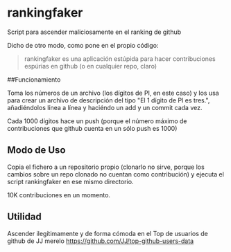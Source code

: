 # rankingfaker

Script para ascender maliciosamente en el ranking de github

Dicho de otro modo, como pone en el propio código:

> rankingfaker es una aplicación estúpida para hacer contribuciones espúrias en github (o en cualquier repo, claro)

##Funcionamiento

Toma los números de un archivo (los dígitos de PI, en este caso) y los usa para crear un archivo de descripción del tipo "El 1 dígito de PI es tres.", añadiéndolos línea a línea y haciéndo un add y un commit cada vez.

Cada 1000 dígitos hace un push (porque el número máximo de contribuciones que github cuenta en un sólo push es 1000)

## Modo de Uso

Copia el fichero a un repositorio propio (clonarlo no sirve, porque los cambios sobre un repo clonado no cuentan como contribución) y ejecuta el script rankingfaker en ese mismo directorio.

10K contribuciones en un momento.

## Utilidad

Ascender ilegítimamente y de forma cómoda en el Top de usuarios de github de JJ merelo https://github.com/JJ/top-github-users-data
